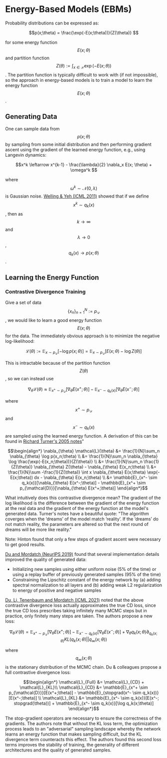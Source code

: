 # Energy-Based Models (EBMs)

Probability distributions can be expressed as:

$$p(x;\theta) = \frac{\exp(-E(x;\theta))}{Z(\theta)} $$

for some energy function $$E(x;\theta)$$ and partition function $$Z(\theta) := \int_{x \in \mathcal{X}} \exp(-E(x ;\theta))$$. 
The partition function is typically difficult to work with (if not impossible), so the approach in
energy-based models is to train a model to learn the energy function $$E(x;\theta)$$.

## Generating Data

One can sample data from $$p(x;\theta)$$ by sampling from some initial distribution
and then performing gradient ascent using the gradient of the learned energy function, e.g.,
using Langevin dynamics:

$$x^k \leftarrow x^{k-1} - \frac{\lambda}{2} \nabla_x E(x; \theta) + \omega^k $$

where $$\omega^k \sim \mathcal{N}(0, \lambda)$$ is Gaussian noise. [Welling & Yeh (ICML 2011)](https://www.stats.ox.ac.uk/~teh/research/compstats/WelTeh2011a.pdf)
showed that if we define $$x^k \sim q_k(x)$$, then as $$k \rightarrow \infty$$ and $$\lambda \rightarrow 0$$,
$$q_k(x) \rightarrow p(x;\theta)$$.

## Learning the Energy Function

### Contrastive Divergence Training

Give a set of data $$\{x_n\}_{n=1}^N := p_{\mathcal{D}}$$, we would like to learn a good energy function $$E(x;\theta)$$
for the data. The immediately obvious approach is to minimize the negative log-likelihood:

$$\mathcal{L}(\theta) := \mathbb{E}_{x \sim p_{\mathcal{D}}}[-\log p(x;\theta)] = \mathbb{E}_{x \sim p_{\mathcal{D}}}[E(x;\theta) - \log Z(\theta)]$$

This is intractable because of the partition function $$Z(\theta)$$, so we can instead use

$$\nabla_{\theta} \mathcal{L}(\theta) \approx \mathbb{E}_{x^+ \sim p_{\mathcal{D}}}[\nabla_{\theta} E(x^+;\theta)] - \mathbb{E}_{x^- \sim q_k(x)}[\nabla_{\theta} E(x^-;\theta)]$$

where $$x^+ \sim p_{\mathcal{D}}$$ and $$x^- \sim q_k(x)$$ are sampled using the learned energy function. A derivation
of this can be found in [Richard Turner's 2005 notes](http://www.gatsby.ucl.ac.uk/~turner/Notes/ContrastiveDivergence/CDv3.pdf?ref=inference.vc)"

$$\begin{align*}
\nabla_{\theta} \mathcal{L}(\theta) &= \frac{1}{N}\sum_n \nabla_{\theta} \log p(x_n;\theta) \\
&= \frac{1}{N}\sum_n \nabla_{\theta} \log \frac{\exp(-E(x_n;\theta))}{Z(\theta)} \\
&= \frac{1}{N}\sum_n \frac{1}{Z(\theta)} \nabla_{\theta} Z(\theta) - \nabla_{\theta} E(x_n;\theta) \\
&= \frac{1}{N}\sum -\frac{1}{Z(\theta)} \int x \nabla_{\theta} E(x;\theta) \exp(-E(x;\theta)) dx - \nabla_{\theta} E(x_n;\theta) \\
&= \mathbb{E}_{x^- \sim q_k(x)}[\nabla_{\theta} E(x^-;\theta)] - \mathbb{E}_{x^+ \sim p_{\mathcal{D}}}[\nabla_{\theta} E(x^+;\theta)]
\end{align*}$$

What intuitively does this contrastive divergence mean? The gradient of the log likelihood is the difference
between the gradient of the energy function at the real data and the gradient of the energy function at the model's
generated data. Turner's notes have a beautiful quote: "The algorithm coverges when the ‘dreams’ of the model match ‘reality’.
If the ‘dreams’ do not match reality, the parameters are altered so that the next round of dreams will 
be more like reality."

Note: Hinton found that only a few steps of gradient ascent were necessary to get good results.

[Du and Mordatch (NeurIPS 2019)](https://arxiv.org/abs/1903.08689) found that several implementation details improved the
quality of generated data:

- Initializing new samples using either uniform noise (5% of the time) or using a replay buffer of previously generated samples (95% of the time)
- Constraining the Lipschitz constant of the energy network by (a) adding spectral normalization to all layers and (b) adding weak L2 regularization to energy of positive and negative samples

[Du, Li, Tenenbaum and Mordatch (ICML 2021)](https://arxiv.org/abs/2012.01316) noted that the above contrastive divergence loss
actually approximates the true CD loss, since the true CD loss prescribes taking infinitely many MCMC
steps but in practice, only finitely many steps are taken. The authors propose a new loss:

$$\nabla_{\theta} \mathcal{L}(\theta) = \mathbb{E}_{x^+ \sim p_{\mathcal{D}}}[\nabla_{\theta} E(x^+;\theta)] - \mathbb{E}_{x^- \sim q_k(x)}[\nabla_{\theta} E(x^-;\theta)] + \nabla_{\theta} q_k(x; \theta) \partial_{q_k(x; \theta)} KL(q_k(x; \theta)|| q_{\infty}(x;\theta))$$

where $$q_{\infty}(x;\theta)$$ is the stationary distribution of the MCMC chain. Du & colleagues propose a full
contrastive divergence loss:

$$\begin{align*}
\mathcal{L}_{Full} &= \mathcal{L}_{CD} + \mathcal{L}_{KL}\\
\mathcal{L}_{CD} &= \mathbb{E}_{x^+ \sim p_{\mathcal{D}}}[E(x^+;\theta)] - \mathbb{E}_{stopgrad(x^- \sim q_k(x))}[E(x^-;\theta)] \\
\mathcal{L}_{KL} &= \mathbb{E}_{x^- \sim q_k(x)}[E(x^-; stopgrad(\theta))] + \mathbb{E}_{x^- \sim q_k(x)}[\log q_k(x;\theta)]
\end{align*}$$

The stop-gradient operators are necessary to ensure the correctness of the gradients. The authors note that
without the KL loss term, the optimization process leads to an "adversarial" sampling landscape whereby
the network learns an energy function that makes sampling difficult, but the KL divergence term counteracts
this effect. The authors found this second loss terms improves the stability of training, the generality of
different architectures and the quality of generated samples.
